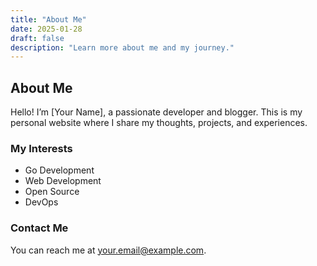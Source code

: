 ```yaml
---
title: "About Me"
date: 2025-01-28
draft: false
description: "Learn more about me and my journey."
---
```


## About Me

Hello! I’m [Your Name], a passionate developer and blogger. This is my personal website where I share my thoughts, projects, and experiences.

### My Interests
- Go Development
- Web Development
- Open Source
- DevOps

### Contact Me
You can reach me at [your.email@example.com](mailto:your.email@example.com).